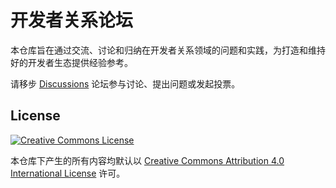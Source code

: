 # 开发者关系论坛

本仓库旨在通过交流、讨论和归纳在开发者关系领域的问题和实践，为打造和维持好的开发者生态提供经验参考。

请移步 [Discussions](https://github.com/opensource-f2f/devrel/discussions) 论坛参与讨论、提出问题或发起投票。

## License

[![Creative Commons License](https://i.creativecommons.org/l/by/4.0/88x31.png)](http://creativecommons.org/licenses/by/4.0/)

本仓库下产生的所有内容均默认以 [Creative Commons Attribution 4.0 International License](http://creativecommons.org/licenses/by/4.0/) 许可。
